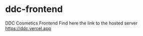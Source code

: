 # ddc-frontend
DDC Cosmetics Frontend
Find here the link to the hosted server https://ddc.vercel.app
